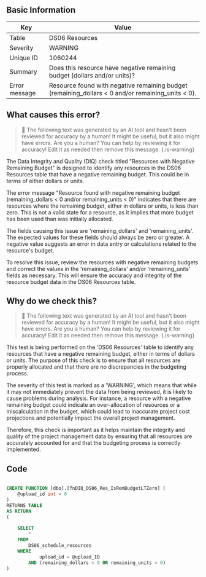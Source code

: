 ## Basic Information
| Key         | Value          |
|-------------|----------------|
| Table       | DS06 Resources |
| Severity    | WARNING |
| Unique ID   | 1060244   |
| Summary     | Does this resource have negative remaining budget (dollars and/or units)? |
| Error message | Resource found with negative remaining budget (remaining_dollars < 0 and/or remaining_units < 0). |

## What causes this error?

> :robot: The following text was generated by an AI tool and hasn't been reviewed for accuracy by a human! It might be useful, but it also might have errors. Are you a human? You can help by reviewing it for accuracy! Edit it as needed then remove this message.
{.is-warning}

The Data Integrity and Quality (DIQ) check titled "Resources with Negative Remaining Budget" is designed to identify any resources in the DS06 Resources table that have a negative remaining budget. This could be in terms of either dollars or units.

The error message "Resource found with negative remaining budget (remaining_dollars < 0 and/or remaining_units < 0)" indicates that there are resources where the remaining budget, either in dollars or units, is less than zero. This is not a valid state for a resource, as it implies that more budget has been used than was initially allocated.

The fields causing this issue are 'remaining_dollars' and 'remaining_units'. The expected values for these fields should always be zero or greater. A negative value suggests an error in data entry or calculations related to the resource's budget.

To resolve this issue, review the resources with negative remaining budgets and correct the values in the 'remaining_dollars' and/or 'remaining_units' fields as necessary. This will ensure the accuracy and integrity of the resource budget data in the DS06 Resources table.
## Why do we check this?

> :robot: The following text was generated by an AI tool and hasn't been reviewed for accuracy by a human! It might be useful, but it also might have errors. Are you a human? You can help by reviewing it for accuracy! Edit it as needed then remove this message.
{.is-warning}

This test is being performed on the 'DS06 Resources' table to identify any resources that have a negative remaining budget, either in terms of dollars or units. The purpose of this check is to ensure that all resources are properly allocated and that there are no discrepancies in the budgeting process. 

The severity of this test is marked as a 'WARNING', which means that while it may not immediately prevent the data from being reviewed, it is likely to cause problems during analysis. For instance, a resource with a negative remaining budget could indicate an over-allocation of resources or a miscalculation in the budget, which could lead to inaccurate project cost projections and potentially impact the overall project management.

Therefore, this check is important as it helps maintain the integrity and quality of the project management data by ensuring that all resources are accurately accounted for and that the budgeting process is correctly implemented.
## Code

```sql

CREATE FUNCTION [dbo].[fnDIQ_DS06_Res_IsRemBudgetLTZero] (
	@upload_id int = 0
)
RETURNS TABLE
AS RETURN
(
	
	SELECT
		*
	FROM
		DS06_schedule_resources
	WHERE
			upload_id = @upload_ID
		AND (remaining_dollars < 0 OR remaining_units < 0)
)
```
